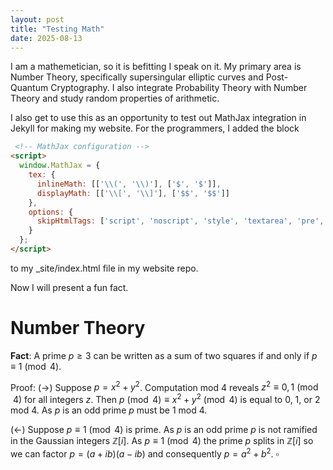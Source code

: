 ```yaml
---
layout: post
title: "Testing Math"
date: 2025-08-13
---
```


I am a mathemetician, so it is befitting I speak on it. My primary area is Number Theory, specifically supersingular elliptic curves and Post-Quantum Cryptography. I also integrate Probability Theory with Number Theory and study random properties of arithmetic.

I also get to use this as an opportunity to test out MathJax integration in Jekyll for making my website. For the programmers, I added the block 

````html
 <!-- MathJax configuration -->
<script>
  window.MathJax = {
    tex: {
      inlineMath: [['\\(', '\\)'], ['$', '$']],
      displayMath: [['\\[', '\\]'], ['$$', '$$']]
    },
    options: {
      skipHtmlTags: ['script', 'noscript', 'style', 'textarea', 'pre', 'code']
    }
  };
</script>
````
to my _site/index.html file in my website repo. 


Now I will present a fun fact.


# Number Theory
**Fact**: A prime $p \ge 3$ can be written as a sum of two squares if and only if $p \equiv 1 \pmod{4}$.

Proof: 
$(\rightarrow)$ Suppose $p=x^2+y^2$. Computation mod 4 reveals $z^2 \equiv 0, 1 \pmod{4}$ for all integers $z$. Then $p \pmod{4} \equiv x^2 + y^2 \pmod{4}$ is equal to 0, 1, or 2 mod 4. As $p$ is an odd prime $p$ must be 1 mod 4. 

$(\leftarrow)$ Suppose $p \equiv 1 \pmod{4}$ is prime. As $p$ is an odd prime $p$ is not ramified in the Gaussian integers $\mathbb{Z}[i]$. As $p \equiv 1 \pmod{4}$ the prime $p$ splits in $\mathbb{Z}[i]$ so we can factor $p = (a+ib)(a-ib)$ and consequently $p = a^2 + b^2$. 
$\square$


